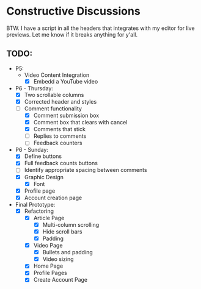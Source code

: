 # Constructive Discussions
BTW. I have a script in all the headers that integrates with my editor for live previews. Let me know if it breaks anything for y'all.

## TODO:
* P5:
    * Video Content Integration
        * [x] Embedd a YouTube video
* P6 - Thursday:
    * [x] Two scrollable columns
    * [x] Corrected header and styles
    * [ ] Comment functionality
        * [x] Comment submission box
        * [x] Comment box that clears with cancel
        * [x] Comments that stick
        * [ ] Replies to comments
        * [ ] Feedback counters
* P6 - Sunday:
    * [x] Define buttons
    * [x] Full feedback counts buttons
    * [ ] Identify appropriate spacing between comments
    * [x] Graphic Design
        * [x] Font
    * [x] Profile page
    * [x] Account creation page
* Final Prototype:
    * [x] Refactoring
        * [x] Article Page
            * [x] Multi-column scrolling
            * [x] Hide scroll bars
            * [x] Padding
        * [x] Video Page
            * [x] Bullets and padding
            * [x] Video sizing
        * [x] Home Page
        * [x] Profile Pages
        * [x] Create Account Page
